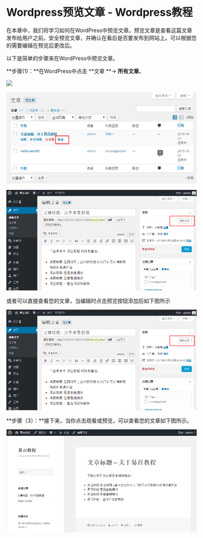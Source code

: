 # Wordpress预览文章 - Wordpress教程

在本章中，我们将学习如何在WordPress中预览文章。预览文章是查看这篇文章发布给用户之前。安全预览文章，并确认在看后是否要发布到网站上。可以根据您的需要编辑在预览后更改后。

以下是简单的步骤来在WordPress中预览文章。

**步骤(1)：**在WordPress中点击 **文章 **-&gt; **所有文章**。

![](http://www.yiibai.com../img/1-1510231452431Q.png)

**![](../img/1-151024155949450.png)**

![](../img/1-151024130052R0.png)

或者可以直接查看您的文章，当编辑时点击预览按钮添加后如下图所示

![](../img/1-151024130052R0.png)

**步骤（3）：**接下来，当你点击观看或预览，可以查看您的文章如下图所示。

![](../img/1-151024130524122.png) 